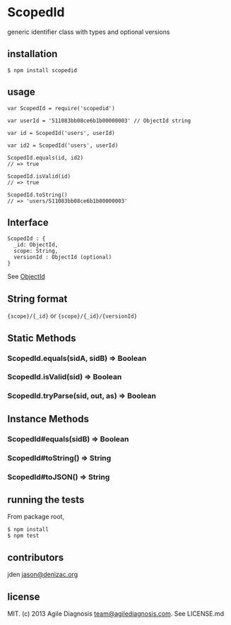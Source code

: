 # ScopedId
generic identifier class with types and optional versions


## installation

    $ npm install scopedid


## usage

    var ScopedId = require('scopedid')

    var userId = '511083bb08ce6b1b00000003' // ObjectId string

    var id = ScopedId('users', userId)

    var id2 = ScopedId('users', userId)

    ScopedId.equals(id, id2)
    // => true

    ScopedId.isValid(id)
    // => true

    ScopedId.toString()
    // => 'users/511083bb08ce6b1b00000003'

## Interface

    ScopedId : {
      _id: ObjectId,
      scope: String,
      versionId : ObjectId (optional)
    }

See [ObjectId](https://npmjs.org/package/objectid)

## String format

`{scope}/{_id}` or `{scope}/{_id}/{versionId}`

## Static Methods

### ScopedId.equals(sidA, sidB) => Boolean
### ScopedId.isValid(sid) => Boolean
### ScopedId.tryParse(sid, out, as) => Boolean

## Instance Methods

### ScopedId#equals(sidB) => Boolean
### ScopedId#toString() => String
### ScopedId#toJSON() => String

## running the tests

From package root,

    $ npm install
    $ npm test


## contributors

jden <jason@denizac.org>


## license

MIT. (c) 2013 Agile Diagnosis <team@agilediagnosis.com>. See LICENSE.md
